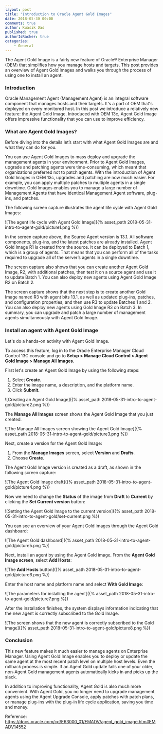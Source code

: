 ```yaml
---
layout: post
title: "Introduction to Oracle Agent Gold Images"
date: 2018-05-30 00:00
comments: true
author: Kuasik Das
published: true
authorIsRacker: true
categories:
    - General
---
```


The Agent Gold Image is a fairly new feature of Oracle&reg; Enterprise Manager
(OEM) that simplifies how you manage hosts and targets. This post provides an
overview of Agent Gold Images and walks you through the process of using one
to install an agent.

<!-- more -->

### Introduction

Oracle Management Agent (Management Agent) is an integral software
component that manages hosts and their targets. It's a part of OEM that's
deployed on every monitored host. In this post we introduce a relatively new
feature: the Agent Gold Image. Introduced with OEM 13c, Agent Gold Image offers
impressive functionality that you can use to improve efficiency.

### What are Agent Gold Images?

Before diving into the details let’s start with what Agent Gold Images are and
what they can do for you.

You can use Agent Gold Images to mass deploy and upgrade the management agents
in your environment. Prior to Agent Gold Images, upgrade and patching agents
were time-consuming, which meant that organizations preferred not to patch
agents. With the introduction of Agent Gold Images in OEM 13c, upgrades and
patching are now much easier. For example, you can apply multiple patches to
multiple agents in a single downtime. Gold Images enables you to manage a
large number of Management Agents that have identical Management Agent
software, plug-ins, and patches.

The following screen capture illustrates the agent life cycle with Agent Gold
Images:

![The agent life cycle with Agent Gold Image]({% asset_path 2018-05-31-intro-to-agent-gold/picture1.png %})

In the screen capture above, the Source Agent version is 13.1. All software
components, plug-ins, and the latest patches are already installed. Agent Gold
Image R1 is created from the source. It can be deployed to Batch 1, which is a
group of agents. That means that you can perform all of the tasks required to
upgrade all of the server’s agents in a single downtime.

The screen capture also shows that you can create another Agent Gold Image,
R2, with additional patches, then test it on a source agent and use it to
update Batch 1. You can also deploy new agents using Agent Gold Image R2 on
Batch 2.

The screen capture shows that the next step is to create another Gold Image
named R3 with agent bits 13.1, as well as updated plug-ins, patches, and
configuration properties, and then use R3 to update Batches 1 and 2. You can
also deploy new agents using Gold Image R3 on Batch 3. In summary, you can
upgrade and patch a large number of management agents simultaneously with
Agent Gold Image.

### Install an agent with Agent Gold Image

Let's do a hands-on activity with Agent Gold Image.

To access this feature, log in to the Oracle Enterprise Manager Cloud Control
13C console and go to **Setup > Manage Cloud Control > Agent Gold Image >
Manage All Images**.

First let's create an Agent Gold Image by using the following
steps:

1. Select **Create**.
2. Enter the image name, a description, and the platform name.
3. Click **Submit**.

![Creating an Agent Gold Image]({% asset_path 2018-05-31-intro-to-agent-gold/picture2.png %})

 The **Manage All Images** screen shows the Agent Gold Image that you just
 created.

![The Manage All Images screen showing the Agent Gold Image]({% asset_path 2018-05-31-intro-to-agent-gold/picture3.png %})

Next, create a version for the Agent Gold Image:

1. From the **Manage Images** screen, select **Version** and **Drafts**.
2. Choose **Create**.

The Agent Gold Image version is created as a draft, as shown in the following
screen capture:

![The Agent Gold Image draft]({% asset_path 2018-05-31-intro-to-agent-gold/picture4.png %})

Now we need to change the **Status** of the image from **Draft** to
**Current** by clicking the **Set Current version** button:

![Setting the Agent Gold Image to the current version]({% asset_path 2018-05-31-intro-to-agent-gold/set-current.png %})

You can see an overview of your Agent Gold images through the Agent Gold
dashboard:

![The Agent Gold dashboard]({% asset_path 2018-05-31-intro-to-agent-gold/picture5.png %})

Next, install an agent by using the Agent Gold image. From the **Agent
Gold Image screen**, select **Add Hosts**:

![The **Add Hosts** button]({% asset_path 2018-05-31-intro-to-agent-gold/picture6.png %})

Enter the host name and platform name and select **With Gold Image**:

![The parameters for installing the agent]({% asset_path 2018-05-31-intro-to-agent-gold/picture7.png %})

After the installation finishes, the system displays information indicating
that the new agent is correctly subscribed to the Gold Image.

![The screen shows that the new agent is correctly subscribed to the Gold
image]({% asset_path 2018-05-31-intro-to-agent-gold/picture8.png %})

### Conclusion

This new feature makes it much easier to manage agents on Enterprise Manager.
Using Agent Gold Image enables you to deploy or update the same agent at the
most recent patch level on multiple host levels. Even the rollback process is
simple. If an Agent Gold update fails one of your older, non-Agent Gold
management agents automatically kicks in and picks up the slack.

In addition to improving functionality, Agent Gold is also much more
convenient. With Agent Gold, you no longer need to upgrade management agents
using the Agent Upgrade Console, apply patches with patch plans, or manage
plug-ins with the plug-in life cycle application, saving you time and money.

Reference:
https://docs.oracle.com/cd/E63000_01/EMADV/agent_gold_image.htm#EMADV14552
